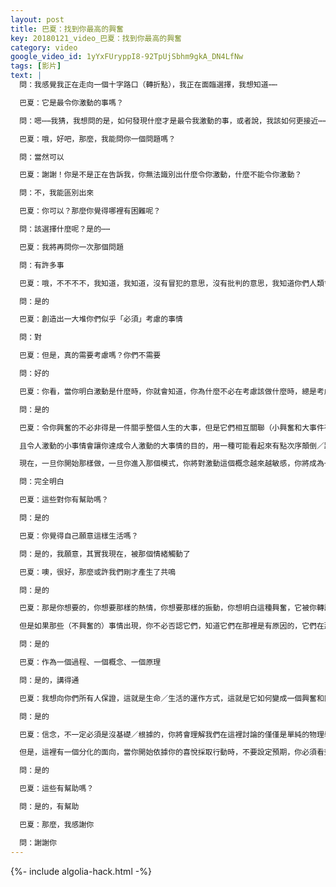 ```yaml
---
layout: post
title: 巴夏：找到你最高的興奮
key: 20180121_video_巴夏：找到你最高的興奮
category: video
google_video_id: 1yYxFUryppI8-92TpUjSbhm9gkA_DN4LfNw
tags: [影片]
text: |
  問：我感覺我正在走向一個十字路口（轉折點），我正在面臨選擇，我想知道⋯⋯

  巴夏：它是最令你激動的事嗎？

  問：嗯⋯⋯我猜，我想問的是，如何發現什麼才是最令我激動的事，或者說，我該如何更接近⋯⋯

  巴夏：哦，好吧，那麼，我能問你一個問題嗎？

  問：當然可以

  巴夏：謝謝！你是不是正在告訴我，你無法識別出什麼令你激動，什麼不能令你激動？

  問：不，我能區別出來

  巴夏：你可以？那麼你覺得哪裡有困難呢？

  問：該選擇什麼呢？是的⋯⋯

  巴夏：我將再問你一次那個問題

  問：有許多事

  巴夏：哦，不不不不，我知道，我知道，沒有冒犯的意思，沒有批判的意思，我知道你們人類會創造出一大堆理由

  問：是的

  巴夏：創造出一大堆你們似乎「必須」考慮的事情

  問：對

  巴夏：但是，真的需要考慮嗎？你們不需要

  問：好的

  巴夏：你看，當你明白激動是什麼時，你就會知道，你為什麼不必在考慮該做什麼時，總是考慮每一個微小細節。現在，我們從最基本的兩個層面來說，最基礎的層面是，當我們談及竭盡全力遵照你的喜悅行動時，我們的意思是，每時每刻，任何事

  問：是的

  巴夏：令你興奮的不必非得是一件關乎整個人生的大事，但是它們相互關聯（小興奮和大事件有關聯），所以，換句話說，如果此刻，不去管所有你可以選的選項，當你跟我們討論這件事的時候，不去管任何你可以選的選項或是你能做的選擇，如果當你面對所有選擇時，你意識到，僅僅是散個步，或者開著你的車，或者給一個朋友打個電話，就是最令你激動的事，那麼，它就是你該做的那件事，只是因為它令你激動，你不需要一個理由，激動這個情緒告訴了你，它就是你接下來需要做的事；另一個層面是，令人激動的小事情告訴你，小事情其實跟令人激動的大事情相關聯。

  且令人激動的小事情會讓你達成令人激動的大事情的目的，用一種可能看起來有點次序顛倒／跑題的方式，但是跟隨你的興奮實際上是最管、最快、最直接的捷徑。所以，每時每刻，如果從一堆供你選擇的事情中，你坦然地挑出當下最令你激動的那件事，你最能真正地採取行動的那件事，做就對了，行動起來！直到你對那件事部能做更多的時候，四處看看，尋找下一件，最令你激動，你最有能力去做的事，並且做那件事，不論它是什麼，即使它看起來跟其它事情沒什麼關聯，告訴你，它是有關聯的，做就對了，因為激動這個情緒。

  現在，一旦你開始那樣做，一旦你進入那個模式，你將對激動這個概念越來越敏感，你將成為一個更棒的傳感器，你將更好地覺知什麼能令你興奮，什麼不能令你興奮，並且你不會再創造出一大堆需要考慮的事情，在你願意為你的興奮採取行動之前，不僅是因為，你成為了一個更好的興奮傳感器，也是因為，你開始明白這樣一個原則，興奮是一套完整獨立的設備，有自己的驅動引擎，當你時刻對你的興奮採取行動，以你最好的能力採取行動，你開始體驗同步性，你所做的這件令你激動的事，其實包含了你真正需要考慮的東西，而那些沒被包含在內的，你不需要去考慮，興奮是一個獨立完整的工具包，它總是延續著更多的不便，更多的興奮，在持續拓展你的興奮的過程中，伴隨興奮而來的是對你而言真正重要的，真正需要你注意的東西。所以，這些不伴隨你的興奮發生的事情，不是其中的一部分，而且根本沒必要佔用你生命中的時間，這樣講明白嗎？

  問：完全明白

  巴夏：這些對你有幫助嗎？

  問：是的

  巴夏：你覺得自己願意這樣生活嗎？

  問：是的，我願意，其實我現在，被那個情緒觸動了

  巴夏：噢，很好，那麼或許我們剛才產生了共鳴

  問：是的

  巴夏：那是你想要的，你想要那樣的熱情，你想要那樣的振動，你想明白這種興奮，它被你轉譯成了感覺，那種愛，那種熱情，才是你真實自然的頻率，那才是你被創造成的樣子。這就是為何興奮是你前進的燈塔，事實上，你是在走向自己，越來越、越來越、越來越走向你自己，每次你願意向你的興奮前進一步，對最令你興奮的事情採取行動，而非讓一切雜亂複雜，把其它那些事實上不相關的事情全部攪和進去。

  但是如果那些（不興奮的）事情出現，你不必否認它們，知道它們在那裡是有原因的，它們在那裡的原因，是為了讓你明白，你在處理那些（不相干的）事情的過程中，它會給你一些信息，讓你更清楚自己是誰。因此在你不斷學習自己是誰這個過程中，你能持續不斷地每天、每時、每刻更多地對你的興奮採取行動，這樣講對你而言說得通嗎？

  問：是的

  巴夏：作為一個過程、一個概念、一個原理

  問：是的，講得通

  巴夏：我想向你們所有人保證，這就是生命／生活的運作方式，這就是它如何變成一個興奮和同步性的狂喜大爆炸，你越是信任它，你越是活出它，你就會看到，它就是如此，它會自己向你證明。但是，你必須邁出第一步，並且要記住，信念即所見，而非看見才相信，你明白嗎？

  問：是的

  巴夏：信念，不一定必須是沒基礎／根據的，你將會理解我們在這裡討論的僅僅是單純的物理學（現象），你給出什麼，就會得到什麼。你越是用你的態度、行動向宇宙證明，你願意相信最令你興奮的即是你所是，這個宇宙越是會回饋更多（那樣的信息）給你。

  但是，這裡有一個分化的面向，當你開始依據你的喜悅採取行動時，不要設定預期，你必須看到什麼外界的改變，它們（指外界）能而且通常會（發生變化），而且通常非常快（立即發生改變），當你改變你的頻率時，外界通常也會改變。然而，如果它沒有立刻發生，不要以為你做了什麼錯事，不要以為，你所做的並不能不代表你的興奮。要明白，每一件事，在物理現實中，每一個情形和情況，都有兩面性，它們都是中性的工具／道具，它們沒有與生俱來的含義，所以，當你跟隨你的喜悅，你可能看到你周圍仍然是完全相同的情景仍然在顯化，讓你知道改變發生了的標誌，是你對相同的情境作出了不同的回應，你不再像過去那樣了，不是周圍的情景看起來都不一樣了，而是你對它的反應不同於以前了，這才是讓你知道，你的實相已經改變了的標誌，因為無論它看起來是什麼樣，你現在只會從中得到正面的效果（情境不重要，狀態才是關鍵），不管其他人是不是在那個情景裡很警張，可能是對你，你得到的效果，只會是你賦予它的意義，即使它看起來還和片刻之前一樣，所有這些可以給你一個連貫的理解嗎？

  問：是的

  巴夏：這些有幫助嗎？

  問：是的，有幫助

  巴夏：那麼，我感謝你

  問：謝謝你
---
```


{%- include algolia-hack.html -%}
